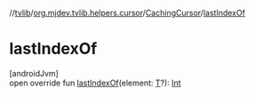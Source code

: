 //[tvlib](../../../index.md)/[org.mjdev.tvlib.helpers.cursor](../index.md)/[CachingCursor](index.md)/[lastIndexOf](last-index-of.md)

# lastIndexOf

[androidJvm]\
open override fun [lastIndexOf](last-index-of.md)(element: [T](index.md)?): [Int](https://kotlinlang.org/api/latest/jvm/stdlib/kotlin/-int/index.html)

